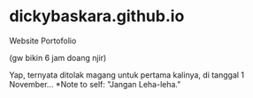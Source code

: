 # dickybaskara.github.io
Website Portofolio

(gw bikin 6 jam doang njir)

Yap, ternyata ditolak magang untuk pertama kalinya, di tanggal 1 November... 
*Note to self: "Jangan Leha-leha."
